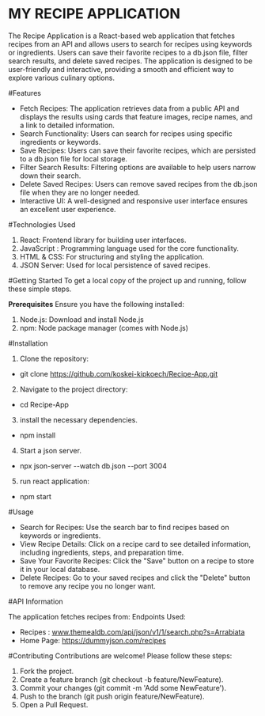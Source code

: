 # MY RECIPE APPLICATION

The Recipe Application is a React-based web application that fetches recipes from an API and allows users to search for recipes using keywords or ingredients. Users can save their favorite recipes to a db.json file, filter search results, and delete saved recipes. The application is designed to be user-friendly and interactive, providing a smooth and efficient way to explore various culinary options.

#Features

- Fetch Recipes: The application retrieves data from a public API and displays the results using cards that feature images, recipe names, and a link to detailed information.
- Search Functionality: Users can search for recipes using specific ingredients or keywords.
- Save Recipes: Users can save their favorite recipes, which are persisted to a db.json file for local storage.
- Filter Search Results: Filtering options are available to help users narrow down their search.
- Delete Saved Recipes: Users can remove saved recipes from the db.json file when they are no longer needed.
- Interactive UI: A well-designed and responsive user interface ensures an excellent user experience.

#Technologies Used

1.  React: Frontend library for building user interfaces.
2.  JavaScript : Programming language used for the core functionality.
3.  HTML & CSS: For structuring and styling the application.
4.  JSON Server: Used for local persistence of saved recipes.

#Getting Started
To get a local copy of the project up and running, follow these simple steps.

**Prerequisites**
Ensure you have the following installed:

1.  Node.js: Download and install Node.js
2.  npm: Node package manager (comes with Node.js)

#Installation

1.  Clone the repository:

- git clone https://github.com/koskei-kipkoech/Recipe-App.git

2.  Navigate to the project directory:

- cd Recipe-App

3.  install the necessary dependencies.

- npm install

4.  Start a json server.

- npx json-server --watch db.json --port 3004

5.  run react application:

- npm start

#Usage

- Search for Recipes: Use the search bar to find recipes based on keywords or ingredients.
- View Recipe Details: Click on a recipe card to see detailed information, including ingredients, steps, and preparation time.
- Save Your Favorite Recipes: Click the "Save" button on a recipe to store it in your local database.
- Delete Recipes: Go to your saved recipes and click the "Delete" button to remove any recipe you no longer want.

#API Information

The application fetches recipes from:
Endpoints Used:

- Recipes : www.themealdb.com/api/json/v1/1/search.php?s=Arrabiata
- Home Page: https://dummyjson.com/recipes

#Contributing
Contributions are welcome! Please follow these steps:

1.  Fork the project.
2.  Create a feature branch (git checkout -b feature/NewFeature).
3.  Commit your changes (git commit -m 'Add some NewFeature').
4.  Push to the branch (git push origin feature/NewFeature).
5.  Open a Pull Request.
